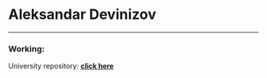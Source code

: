 # Aleksandar Devinizov
---
### Working:
University repository: [**click here**](https://github.com/AdamS839/SU-UNI)
